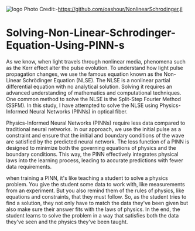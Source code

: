 ![logo](https://github.com/Gocoderunav/Understanding-Non-linear-Dynamics-in-Fiber-optics-Through-Physics-Informed-Neural-Network-PINN-/assets/120463239/2eac17f4-f0bf-46c9-a582-24a4bb6f0bb2) 
Photo Credit:-https://github.com/oashour/NonlinearSchrodinger.jl

# Solving-Non-Linear-Schrodinger-Equation-Using-PINN-s

As we know, when light travels through nonlinear media, phenomena such as the Kerr effect alter the pulse evolution. To understand how light pulse propagation changes, we use the famous equation known as the Non-Linear Schrödinger Equation (NLSE). The NLSE is a nonlinear partial differential equation with no analytical solution. Solving it requires an advanced understanding of mathematics and computational techniques. One common method to solve the NLSE is the Split-Step Fourier Method (SSFM). In this study, I have attempted to solve the NLSE using Physics-Informed Neural Networks (PINNs) in optical fiber.

Physics-Informed Neural Networks (PINNs) require less data compared to traditional neural networks. In our approach, we use the initial pulse as a constraint and ensure that the initial and boundary conditions of the wave are satisfied by the predicted neural network. The loss function of a PINN is designed to minimize both the governing equations of physics and the boundary conditions. This way, the PINN effectively integrates physical laws into the learning process, leading to accurate predictions with fewer data requirements.

when training a PINN, it's like teaching a student to solve a physics problem. You give the student some data to work with, like measurements from an experiment. But you also remind them of the rules of physics, like equations and constraints, that they must follow. So, as the student tries to find a solution, they not only have to match the data they've been given but also make sure their answer fits with the laws of physics. In the end, the student learns to solve the problem in a way that satisfies both the data they've seen and the physics they've been taught.

























